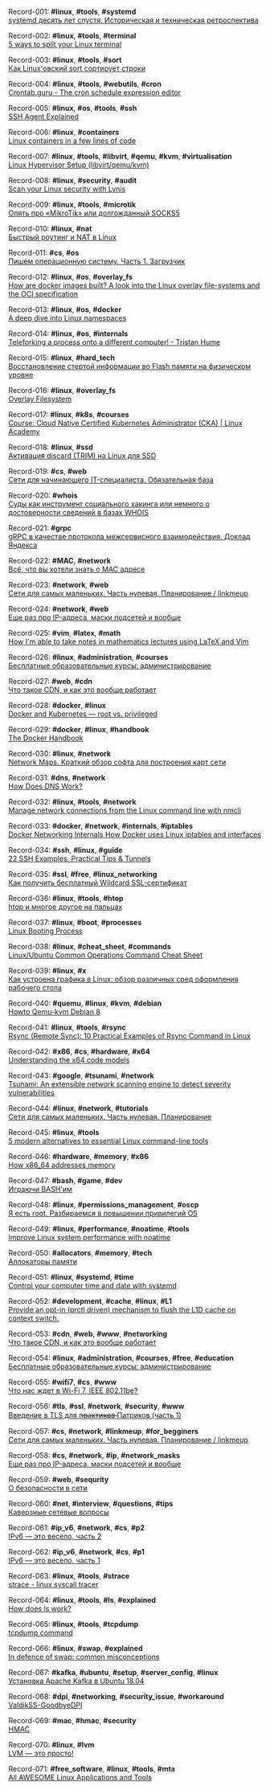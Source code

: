 Record-001: **#linux**, **#tools**, **#systemd**  
[systemd десять лет спустя. Историческая и техническая ретроспектива](https://habr.com/ru/post/503816/)

Record-002: **#linux**, **#tools**, **#terminal**  
[5 ways to split your Linux terminal](https://opensource.com/article/20/5/split-terminal)

Record-003: **#linux**, **#tools**, **#sort**  
[Как Linux'овский sort сортирует строки](https://habr.com/ru/post/503960/)

Record-004: **#linux**, **#tools**, **#webutils**, **#cron**  
[Crontab.guru - The cron schedule expression editor](https://crontab.guru/#*_*_*_*_*)

Record-005: **#linux**, **#os**, **#tools**, **#ssh**  
[SSH Agent Explained](https://smallstep.com/blog/ssh-agent-explained/)

Record-006: **#linux**, **#containers**  
[Linux containers in a few lines of code](https://zserge.com/posts/containers/)

Record-007: **#linux**, **#tools**, **#libvirt**, **#qemu**, **#kvm**, **#virtualisation**  
[Linux Hypervisor Setup (libvirt/qemu/kvm)](https://zserge.com/posts/containers/)

Record-008: **#linux**, **#security**, **#audit**  
[Scan your Linux security with Lynis](https://opensource.com/article/20/5/linux-security-lynis)

Record-009: **#linux**, **#tools**, **#microtik**  
[Опять про «MikroTik» или долгожданный SOCKS5](https://habr.com/ru/post/502182/)

Record-010: **#linux**, **#nat**  
[Быстрый роутинг и NAT в Linux](https://habr.com/ru/post/501234/)

Record-011: **#cs**, **#os**  
[Пишем операционную систему. Часть 1. Загрузчик](https://habr.com/ru/post/504634/)

Record-012: **#linux**, **#os**, **#overlay_fs**  
[How are docker images built? A look into the Linux overlay file-systems and the OCI specification](https://dev.to/napicella/how-are-docker-images-built-a-look-into-the-linux-overlay-file-systems-and-the-oci-specification-175n)

Record-013: **#linux**, **#os**, **#docker**  
[A deep dive into Linux namespaces](http://ifeanyi.co/posts/linux-namespaces-part-1/)

Record-014: **#linux**, **#os**, **#internals**  
[Teleforking a process onto a different computer! - Tristan Hume](https://thume.ca/2020/04/18/telefork-forking-a-process-onto-a-different-computer/)

Record-015: **#linux**, **#hard_tech**  
[Восстановление стертой информации во Flash памяти на физическом уровне](https://habr.com/ru/post/484872/)

Record-016: **#linux**, **#overlay_fs**  
[Overlay Filesystem](https://www.kernel.org/doc/Documentation/filesystems/overlayfs.txt)

Record-017: **#linux**, **#k8s**, **#courses**  
[Course: Cloud Native Certified Kubernetes Administrator (CKA) | Linux Academy](https://linuxacademy.com/course/cloud-native-certified-kubernetes-administrator-cka/)

Record-018: **#linux**, **#ssd**  
[Активация discard (TRIM) на Linux для SSD](https://habr.com/ru/post/497004/)

Record-019: **#cs**, **#web**  
[Сети для начинающего IT-специалиста. Обязательная база](https://habr.com/ru/post/491540/)

Record-020: **#whois**  
[Суды как инструмент социального хакинга или немного о достоверности сведений в базах WHOIS](https://habr.com/ru/post/483766/)

Record-021: **#grpc**  
[gRPC в качестве протокола межсервисного взаимодействия. Доклад Яндекса](https://habr.com/ru/company/yandex/blog/484068/)

Record-022: **#MAC**, **#network**  
[Всё, что вы хотели знать о МАС адресе](https://habr.com/ru/post/483670/)

Record-023: **#network**, **#web**  
[Сети для самых маленьких. Часть нулевая. Планирование / linkmeup](https://linkmeup.ru/blog/11.html)

Record-024: **#network**, **#web**  
[Еще раз про IP-адреса, маски подсетей и вообще](https://m.habr.com/ru/post/129664/)

Record-025: **#vim**, **#latex**, **#math**  
[How I'm able to take notes in mathematics lectures using LaTeX and Vim](https://castel.dev/post/lecture-notes-1/)

Record-026: **#linux**, **#administration**, **#courses**    
[Бесплатные образовательные курсы: администрирование](https://habr.com/ru/company/habr_career/blog/505016/)

Record-027: **#web**, **#cdn**  
[Что такое CDN, и как это вообще работает](https://habr.com/ru/company/ruvds/blog/503800/)

Record-028: **#docker**, **#linux**  
[Docker and Kubernetes — root vs. privileged](https://itnext.io/docker-and-kubernetes-root-vs-privileged-9d2a37453dec)

Record-029: **#docker**, **#linux**, **#handbook**  
[The Docker Handbook](https://www.freecodecamp.org/news/the-docker-handbook/)

Record-030: **#linux**, **#network**  
[Network Maps. Краткий обзор софта для построения карт сети](https://habr.com/ru/post/444410/)

Record-031: **#dns**, **#network**  
[How Does DNS Work?](https://sookocheff.com/post/networking/how-does-dns-work/)

Record-032: **#linux**, **#tools**, **#network**  
[Manage network connections from the Linux command line with nmcli](https://opensource.com/article/20/7/nmcli)

Record-033: **#docker**, **#network**, **#internals**, **#iptables**  
[Docker Networking Internals How Docker uses Linux iptables and interfaces](https://www.securitynik.com/2016/12/docker-networking-internals-how-docker_16.html)

Record-034: **#ssh**, **#linux**, **#guide**  
[22 SSH Examples, Practical Tips & Tunnels](https://hackertarget.com/ssh-examples-tunnels/)

Record-035: **#ssl**, **#free**, **#linux_networking**  
[Как получить бесплатный Wildcard SSL-сертификат](https://codex.so/wildcard-ssl)

Record-036: **#linux**, **#tools**, **#htop**  
[htop и многое другое на пальцах](https://habr.com/ru/post/316806/)

Record-037: **#linux**, **#boot**, **#processes**  
[Linux Booting Process](https://medium.com/the-devops-journey/linux-booting-process-a43554dc72cd)

Record-038: **#linux**, **#cheat_sheet**, **#commands**  
[Linux/Ubuntu Common Operations Command Cheat Sheet](http://walkintocloud.com/index.php/2020/09/03/linux-ubuntu-common-operations-command-cheat-sheet/)

Record-039: **#linux**, **#x**  
[Как устроена графика в Linux: обзор различных сред оформления рабочего стола](https://habr.com/ru/company/lanit/blog/516330/)

Record-040: **#quemu**, **#linux**, **#kvm**, **#debian**  
[Howto Qemu-kvm Debian 8](https://habr.com/ru/post/260791/)

Record-041: **#linux**, **#tools**, **#rsync**  
[Rsync (Remote Sync): 10 Practical Examples of Rsync Command in Linux](https://www.tecmint.com/rsync-local-remote-file-synchronization-commands/)

Record-042: **#x86**, **#cs**, **#hardware**, **#x64**  
[Understanding the x64 code models](https://eli.thegreenplace.net/2012/01/03/understanding-the-x64-code-models)

Record-043: **#google**, **#tsunami**, **#network**  
[Tsunami: An extensible network scanning engine to detect severity vulnerabilities](https://opensource.googleblog.com/2020/06/tsunami-extensible-network-scanning.html)

Record-044: **#linux**, **#network**, **#tutorials**  
[Сети для самых маленьких. Часть нулевая. Планирование](https://m.habr.com/ru/post/134892/)

Record-045: **#linux**, **#tools**  
[5 modern alternatives to essential Linux command-line tools](https://opensource.com/article/20/6/modern-linux-command-line-tools)

Record-046: **#hardware**, **#memory**, **#x86**  
[How x86_64 addresses memory](https://blog.yossarian.net/2020/06/13/How-x86_64-addresses-memory)

Record-047: **#bash**, **#game**, **#dev**  
[Играючи BASH'им](https://habr.com/en/post/335960/)

Record-048: **#linux**, **#permissions_management**, **#oscp**  
[Я есть root. Разбираемся в повышении привилегий ОS ](https://habr.com/ru/company/jetinfosystems/blog/505740/)

Record-049: **#linux**, **#performance**, **#noatime**, **#tools**  
[Improve Linux system performance with noatime](https://opensource.com/article/20/6/linux-noatime)

Record-050: **#allocators**, **#memory**, **#tech**  
[Аллокаторы памяти](https://habr.com/ru/post/505632/)

Record-051: **#linux**, **#systemd**, **#time**  
[Control your computer time and date with systemd](https://opensource.com/article/20/6/time-date-systemd)

Record-052: **#development**, **#cache**, **#linux**, **#L1**  
[Provide an opt-in (prctl driven) mechanism to flush the L1D cache on context switch.](https://lore.kernel.org/lkml/CAHk-=wgXf_wQ9zrJKv2Hy4EpEbLuqty-Cjbs2u00gm7XcYHBfw@mail.gmail.com/)

Record-053: **#cdn**, **#web**, **#www**, **#networking**  
[Что такое CDN, и как это вообще работает](https://habr.com/ru/company/ruvds/blog/503800/)

Record-054: **#linux**, **#administration**, **#courses**, **#free**, **#education**  
[Бесплатные образовательные курсы: администрирование](https://habr.com/ru/company/habr_career/blog/505016/)

Record-055: **#wifi7**, **#cs**, **#www**  
[Что нас ждет в Wi-Fi 7, IEEE 802.11be?](https://habr.com/ru/post/501266/)


Record-056: **#tls**, **#ssl**, **#network**, **#security**, **#www**  
[Введение в TLS для п̶р̶а̶к̶т̶и̶к̶о̶в̶ Патриков (часть 1)](https://habr.com/ru/company/plesk/blog/502604/)

Record-057: **#cs**, **#network**, **#linkmeup**, **#for_begginers**  
[Сети для самых маленьких. Часть нулевая. Планирование / linkmeup](https://linkmeup.ru/blog/11.html)

Record-058: **#cs**, **#network**, **#ip**, **#network_masks**  
[Еще раз про IP-адреса, маски подсетей и вообще](https://m.habr.com/ru/post/129664/)

Record-059: **#web**, **#sequrity**  
[О безопасности в сети](https://habr.com/ru/post/482906/)

Record-060: **#net**, **#interview**, **#questions**, **#tips**  
[Каверзные сетевые вопросы](https://habr.com/ru/post/189268/)

Record-061: **#ip_v6**, **#network**, **#cs**, **#p2**  
[IPv6 — это весело, часть 2](https://habr.com/ru/post/254293/)

Record-062: **#ip_v6**, **#network**, **#cs**, **#p1**  
[IPv6 — это весело, часть 1](https://habr.com/ru/post/253803/)

Record-063: **#linux**, **#tools**, **#strace**  
[strace - linux syscall tracer](https://strace.io/)

Record-064: **#linux**, **#tools**, **#ls**, **#explained**  
[How does ls work?](https://gist.github.com/amitsaha/8169242)

Record-065: **#linux**, **#tools**, **#tcpdump**  
[tcpdump command](https://geek-university.com/linux/tcpdump-command/)

Record-066: **#linux**, **#swap**, **#explained**  
[In defence of swap: common misconceptions](https://chrisdown.name/2018/01/02/in-defence-of-swap.html)

Record-067: **#kafka**, **#ubuntu**, **#setup**, **#server_config**, **#linux**  
[Установка Apache Kafka в Ubuntu 18.04](https://www.8host.com/blog/ustanovka-apache-kafka-v-ubuntu-18-04/)

Record-068: **#dpi**, **#networking**, **#security_issue**, **#workaround**  
[ValdikSS-GoodbyeDPI](https://github.com/ValdikSS/GoodbyeDPI)

Record-069: **#mac**, **#hmac**, **#security**  
[HMAC](https://en.wikipedia.org/wiki/HMAC)

Record-070: **#linux**, **#lvm**  
[LVM — это просто!](https://habr.com/ru/post/67283/)

Record-071: **#free_software**, **#linux**, **#tools**, **#mta**  
[All AWESOME Linux Applications and Tools](https://www.fossmint.com/awesome-linux-software/#mta)